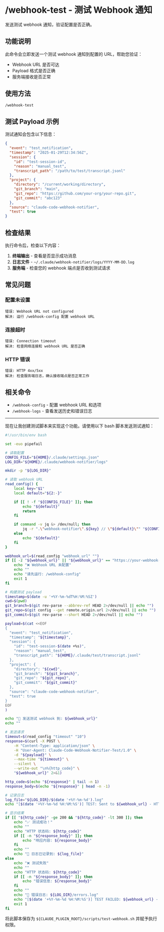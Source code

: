 # /webhook-test - 测试 Webhook 通知

发送测试 webhook 通知，验证配置是否正确。

## 功能说明

此命令会立即发送一个测试 webhook 通知到配置的 URL，帮助您验证：
- Webhook URL 是否可达
- Payload 格式是否正确
- 服务端接收是否正常

## 使用方法

```bash
/webhook-test
```

## 测试 Payload 示例

测试通知会包含以下信息：

```json
{
  "event": "test_notification",
  "timestamp": "2025-01-29T12:34:56Z",
  "session": {
    "id": "test-session-id",
    "reason": "manual_test",
    "transcript_path": "/path/to/test/transcript.jsonl"
  },
  "project": {
    "directory": "/current/working/directory",
    "git_branch": "main",
    "git_repo": "https://github.com/your-org/your-repo.git",
    "git_commit": "abc123"
  },
  "source": "claude-code-webhook-notifier",
  "test": true
}
```

## 检查结果

执行命令后，检查以下内容：
1. **终端输出** - 查看是否显示成功消息
2. **日志文件** - `~/.claude/webhook-notifier/logs/YYYY-MM-DD.log`
3. **服务端** - 检查您的 webhook 端点是否收到测试请求

## 常见问题

### 配置未设置
```
错误: Webhook URL not configured
解决: 运行 /webhook-config 配置 webhook URL
```

### 连接超时
```
错误: Connection timeout
解决: 检查网络连接和 webhook URL 是否正确
```

### HTTP 错误
```
错误: HTTP 4xx/5xx
解决: 检查服务端日志，确认接收端点是否正常工作
```

## 相关命令

- `/webhook-config` - 配置 webhook URL 和选项
- `/webhook-logs` - 查看发送历史和错误日志

---

现在让我创建测试脚本来实现这个功能。请使用以下 bash 脚本发送测试通知：

```bash
#!/usr/bin/env bash

set -euo pipefail

# 读取配置
CONFIG_FILE="${HOME}/.claude/settings.json"
LOG_DIR="${HOME}/.claude/webhook-notifier/logs"

mkdir -p "${LOG_DIR}"

# 读取 webhook URL
read_config() {
    local key="$1"
    local default="${2:-}"

    if [[ ! -f "${CONFIG_FILE}" ]]; then
        echo "${default}"
        return
    fi

    if command -v jq &> /dev/null; then
        jq -r ".\"webhook-notifier\".${key} // \"${default}\"" "${CONFIG_FILE}" 2>/dev/null || echo "${default}"
    else
        echo "${default}"
    fi
}

webhook_url=$(read_config "webhook_url" "")
if [[ -z "${webhook_url}" || "${webhook_url}" == "https://your-webhook-endpoint.com/notify" ]]; then
    echo "❌ Webhook URL 未配置"
    echo ""
    echo "请先运行: /webhook-config"
    exit 1
fi

# 构建测试 payload
timestamp=$(date -u '+%Y-%m-%dT%H:%M:%SZ')
cwd=$(pwd)
git_branch=$(git rev-parse --abbrev-ref HEAD 2>/dev/null || echo "")
git_repo=$(git config --get remote.origin.url 2>/dev/null || echo "")
git_commit=$(git rev-parse --short HEAD 2>/dev/null || echo "")

payload=$(cat <<EOF
{
  "event": "test_notification",
  "timestamp": "${timestamp}",
  "session": {
    "id": "test-session-$(date +%s)",
    "reason": "manual_test",
    "transcript_path": "${HOME}/.claude/test/transcript.jsonl"
  },
  "project": {
    "directory": "${cwd}",
    "git_branch": "${git_branch}",
    "git_repo": "${git_repo}",
    "git_commit": "${git_commit}"
  },
  "source": "claude-code-webhook-notifier",
  "test": true
}
EOF
)

echo "🔄 发送测试 webhook 到: ${webhook_url}"
echo ""

# 发送请求
timeout=$(read_config "timeout" "10")
response=$(curl -X POST \
    -H "Content-Type: application/json" \
    -H "User-Agent: Claude-Code-Webhook-Notifier-Test/1.0" \
    -d "${payload}" \
    --max-time "${timeout}" \
    --silent \
    --write-out "\n%{http_code}" \
    "${webhook_url}" 2>&1)

http_code=$(echo "${response}" | tail -n 1)
response_body=$(echo "${response}" | head -n -1)

# 记录日志
log_file="${LOG_DIR}/$(date '+%Y-%m-%d').log"
echo "[$(date '+%Y-%m-%d %H:%M:%S')] TEST: Sent to ${webhook_url} - HTTP ${http_code}" >> "${log_file}"

# 显示结果
if [[ "${http_code}" -ge 200 && "${http_code}" -lt 300 ]]; then
    echo "✅ 测试成功！"
    echo ""
    echo "HTTP 状态码: ${http_code}"
    if [[ -n "${response_body}" ]]; then
        echo "响应内容: ${response_body}"
    fi
    echo ""
    echo "📝 日志已记录到: ${log_file}"
else
    echo "❌ 测试失败"
    echo ""
    echo "HTTP 状态码: ${http_code}"
    if [[ -n "${response_body}" ]]; then
        echo "错误信息: ${response_body}"
    fi
    echo ""
    echo "📝 错误日志: ${LOG_DIR}/errors.log"
    echo "[$(date '+%Y-%m-%d %H:%M:%S')] TEST FAILED: ${webhook_url} - HTTP ${http_code}: ${response_body}" >> "${LOG_DIR}/errors.log"
    exit 1
fi
```

将此脚本保存为 `${CLAUDE_PLUGIN_ROOT}/scripts/test-webhook.sh` 并赋予执行权限。
